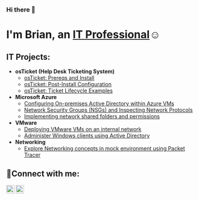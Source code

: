 ### Hi there 👋
<h1>I'm Brian, an <a href="https://linkedin.com/in/Josh">IT Professional</a>☺</h1>

<h2>IT Projects:</h2>

- <b>osTicket (Help Desk Ticketing System)</b>
  - [osTicket: Prereqs and Install](https://github.com/btruong117/osticket-prereqs)
  - [osTicket: Post-Install Configuration](https://github.com/btruong117/post-install-config)
  - [osTicket: Ticket Lifecycle Examples](https://github.com/btruon117/ticket-lifecycle)
- <b>Microsoft Azure</b>
  - [Configuring On-premises Active Directory within Azure VMs](https://github.com/btruong117/configure-ad)
  - [Network Security Groups (NSGs) and Inspecting Network Protocols](https://github.com/btruong117/azure-network-protocols)
  - [Implementing network shared folders and permissions](https://github.com/btruong117/azure-network-protocols)
- <b>VMware</b>
  - [Deploying VMware VMs on an internal network](https://github.com/btruong117/vmware-vms)
  - [Administer Windows clients using Active Directory](https://github.com/btruong117/mock-environment-administration)
- <b>Networking</b>
  - [Explore Networking concepts in mock environment using Packet Tracer](https://github.com/btruong117/packet-tracer-labs)
<h2>🤳Connect with me:</h2>

[<img align="left" alt="Brian | LinkedIn" width="22px" src="https://cdn.jsdelivr.net/npm/simple-icons@v3/icons/linkedin.svg" />][linkedin]
[<img align="left" alt="Brian | Instagram" width="22px" src="https://cdn.jsdelivr.net/npm/simple-icons@v3/icons/instagram.svg" />][instagram]


[instagram]: https://www.instagram.com/
[linkedin]: www.linkedin.com/in/brian-truong-0b18251b8

